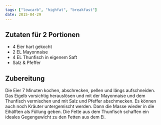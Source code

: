 ```yaml
---
tags: ["lowcarb", "highfat", "breakfast"]
date: 2015-04-29
---
```


## Zutaten für 2 Portionen
- 4     Eier hart gekocht
- 2     EL Mayonnaise
- 4     EL Thunfisch in eigenem Saft
- Salz & Pfeffer

## Zubereitung
Die Eier 7 Minuten kochen, abschrecken, pellen und längs aufschneiden. Das Eigelb vorsichtig herauslösen und mit der Mayonnaise und dem Thunfisch vermischen und mit Salz und Pfeffer abschmecken. Es können auch noch Kräuter untergemischt werden.
Dann die Masse wieder in die Eihälften als Füllung geben.
Die Fette aus dem Thunfisch schaffen ein ideales Gegengewicht zu den Fetten aus dem Ei.
